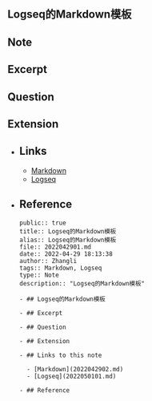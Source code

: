 ## Logseq的Markdown模板
## Note
## Excerpt
## Question
## Extension
- ## Links
	- [Markdown](2022042902.md)
	- [Logseq](2022050101.md)
- ## Reference
  
  ```
  public:: true  
  title:: Logseq的Markdown模板  
  alias:: Logseq的Markdown模板  
  file:: 2022042901.md  
  date:: 2022-04-29 18:13:38  
  author:: Zhangli  
  tags:: Markdown, Logseq  
  type:: Note
  description:: "Logseq的Markdown模板"  
  
  - ## Logseq的Markdown模板
  
  - ## Excerpt
  
  - ## Question
  
  - ## Extension
  
  - ## Links to this note
  
  	- [Markdown](2022042902.md)
  	- [Logseq](2022050101.md)
  
  - ## Reference
  
  ```